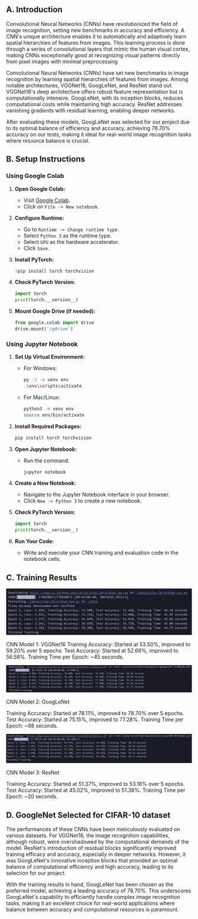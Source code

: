 ## A. Introduction

Convolutional Neural Networks (CNNs) have revolutionized the field of image recognition, setting new benchmarks in accuracy and efficiency. A CNN's unique architecture enables it to automatically and adaptively learn spatial hierarchies of features from images. This learning process is done through a series of convolutional layers that mimic the human visual cortex, making CNNs exceptionally good at recognizing visual patterns directly from pixel images with minimal preprocessing

Convolutional Neural Networks (CNNs) have set new benchmarks in image recognition by learning spatial hierarchies of features from images. Among notable architectures, VGGNet16, GoogLeNet, and ResNet stand out. VGGNet16's deep architecture offers robust feature representation but is computationally intensive. GoogLeNet, with its inception blocks, reduces computational costs while maintaining high accuracy. ResNet addresses vanishing gradients with residual learning, enabling deeper networks.

After evaluating these models, GoogLeNet was selected for our project due to its optimal balance of efficiency and accuracy, achieving 78.70% accuracy on our tests, making it ideal for real-world image recognition tasks where resource balance is crucial.


## B. Setup Instructions

### Using Google Colab

1. **Open Google Colab:**
   - Visit [Google Colab](https://colab.research.google.com/).
   - Click on `File -> New notebook`.

2. **Configure Runtime:**
   - Go to `Runtime -> Change runtime type`.
   - Select `Python 3` as the runtime type.
   - Select `GPU` as the hardware accelerator.
   - Click `Save`.

3. **Install PyTorch:**
   ```python
   !pip install torch torchvision
   ```

4. **Check PyTorch Version:**
   ```python
   import torch
   print(torch.__version__)
   ```

5. **Mount Google Drive (if needed):**
   ```python
   from google.colab import drive
   drive.mount('/gdrive')
   ```

### Using Jupyter Notebook

1. **Set Up Virtual Environment:**
   - For Windows:
     ```bash
     py -3 -m venv env
     .\env\scripts\activate
     ```
   - For Mac/Linux:
     ```bash
     python3 -m venv env
     source env/bin/activate
     ```

2. **Install Required Packages:**
   ```bash
   pip install torch torchvision
   ```

3. **Open Jupyter Notebook:**
   - Run the command:
     ```bash
     jupyter notebook
     ```

4. **Create a New Notebook:**
   - Navigate to the Jupyter Notebook interface in your browser.
   - Click `New -> Python 3` to create a new notebook.

5. **Check PyTorch Version:**
   ```python
   import torch
   print(torch.__version__)
   ```

6. **Run Your Code:**
   - Write and execute your CNN training and evaluation code in the notebook cells.




## C. Training Results

![Alt text](<CNN_Model_Screenshots/VGGNet16.png> "CNN Model 1")

CNN Model 1: VGGNet16
Training Accuracy: Started at 53.50%, improved to 59.20% over 5 epochs. Test Accuracy: Started at 52.66%, improved to 56.56%. Training Time per Epoch: ~45 seconds.


![Alt text](<CNN_Model_Screenshots/GoogLeNet.png> "CNN Model 2")

CNN Model 2: GoogLeNet

Training Accuracy: Started at 78.11%, improved to 78.70% over 5 epochs. Test Accuracy: Started at 75.15%, improved to 77.28%. Training Time per Epoch: ~98 seconds.

![Alt text](<CNN_Model_Screenshots/ResNet.png> "CNN Model 3")

CNN Model 3: ResNet

Training Accuracy: Started at 51.37%, improved to 53.18% over 5 epochs. Test Accuracy: Started at 45.02%, improved to 51.38%. Training Time per Epoch: ~20 seconds.

## D. GoogleNet Selected for CIFAR-10 dataset

The performances of these CNNs have been meticulously evaluated on various datasets. For VGGNet16, the image recognition capabilities, although robust, were overshadowed by the computational demands of the model. ResNet's introduction of residual blocks significantly improved training efficacy and accuracy, especially in deeper networks. However, it was GoogLeNet's innovative inception blocks that provided an optimal balance of computational efficiency and high accuracy, leading to its selection for our project.

With the training results in hand, GoogLeNet has been chosen as the preferred model, achieving a leading accuracy of 78.70%. This underscores GoogLeNet's capability to efficiently handle complex image recognition tasks, making it an excellent choice for real-world applications where balance between accuracy and computational resources is paramount.